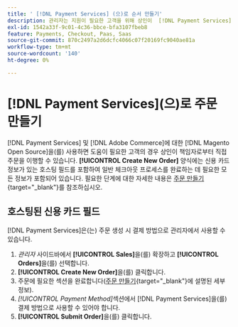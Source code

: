 ```yaml
---
title: ' [!DNL Payment Services] (으)로 순서 만들기'
description: 관리자는 지원이 필요한 고객을 위해 상인이  [!DNL Payment Services] 직접 관리자로부터 주문을 사용하여 주문을 이행하는 기능을 제공합니다.
exl-id: 1542a33f-9c01-4c36-bbce-bfa3107fbeb8
feature: Payments, Checkout, Paas, Saas
source-git-commit: 870c2497a2d6dcfc4066c07f20169fc9040ae81a
workflow-type: tm+mt
source-wordcount: '140'
ht-degree: 0%

---
```


# [!DNL Payment Services]&#x200B;(으)로 주문 만들기

[!DNL Payment Services] 및 [!DNL Adobe Commerce]에 대한 [!DNL Magento Open Source]을(를) 사용하면 도움이 필요한 고객의 경우 상인이 책임자로부터 직접 주문을 이행할 수 있습니다. **[!UICONTROL Create New Order]** 양식에는 신용 카드 정보가 있는 호스팅 필드를 포함하여 일반 체크아웃 프로세스를 완료하는 데 필요한 모든 정보가 포함되어 있습니다. 필요한 단계에 대한 자세한 내용은 [주문 만들기](https://experienceleague.adobe.com/ko/docs/commerce-admin/stores-sales/point-of-purchase/assist/customer-account-create-order){target="_blank"}를 참조하십시오.

## 호스팅된 신용 카드 필드

[!DNL Payment Services]은(는) 주문 생성 시 결제 방법으로 관리자에서 사용할 수 있습니다.

1. _관리자_ 사이드바에서 **[!UICONTROL Sales]**&#x200B;을(를) 확장하고 **[!UICONTROL Orders]**&#x200B;을(를) 선택합니다.
1. **[!UICONTROL Create New Order]**&#x200B;을(를) 클릭합니다.
1. 주문에 필요한 섹션을 완료합니다([주문 만들기](https://experienceleague.adobe.com/ko/docs/commerce-admin/stores-sales/point-of-purchase/assist/customer-account-create-order){target="_blank"}에 설명된 세부 정보).
1. _[!UICONTROL Payment Method]_&#x200B;섹션에서 [!DNL Payment Services]을(를) 결제 방법으로 사용할 수 있어야 합니다.
1. **[!UICONTROL Submit Order]**&#x200B;을(를) 클릭합니다.
